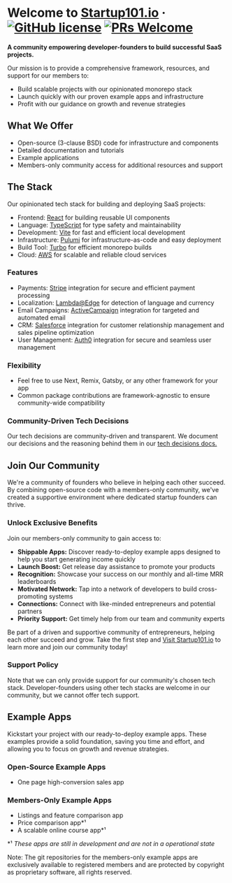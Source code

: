 
# Welcome to [Startup101.io](https://startup101.io/) &middot; [![GitHub license](https://img.shields.io/badge/License-BSD--3--Clause-blue)](https://github.com/LpmRaven/startup101.io/blob/main/LICENSE) [![PRs Welcome](https://img.shields.io/badge/PRs-welcome-brightgreen.svg)](https://docs.github.com/en/pull-requests/collaborating-with-pull-requests/proposing-changes-to-your-work-with-pull-requests/creating-a-pull-request)

**A community empowering developer-founders to build successful SaaS projects.**

Our mission is to provide a comprehensive framework, resources, and support for our members to:
- Build scalable projects with our opinionated monorepo stack
- Launch quickly with our proven example apps and infrastructure
- Profit with our guidance on growth and revenue strategies

## What We Offer
- Open-source (3-clause BSD) code for infrastructure and components
- Detailed documentation and tutorials
- Example applications
- Members-only community access for additional resources and support

## The Stack
Our opinionated tech stack for building and deploying SaaS projects:
- Frontend: [React](https://react.dev/) for building reusable UI components
- Language: [TypeScript](https://www.typescriptlang.org/) for type safety and maintainability
- Development: [Vite](https://vitejs.dev/) for fast and efficient local development
- Infrastructure: [Pulumi](https://www.pulumi.com/) for infrastructure-as-code and easy deployment
- Build Tool: [Turbo](https://turbo.build/) for efficient monorepo builds
- Cloud: [AWS](https://aws.amazon.com/) for scalable and reliable cloud services

### Features
- Payments: [Stripe](https://stripe.com) integration for secure and efficient payment processing
- Localization: [Lambda@Edge](https://aws.amazon.com/lambda/edge/) for detection of language and currency
- Email Campaigns: [ActiveCampaign](https://www.activecampaign.com) integration for targeted and automated email
- CRM: [Salesforce](https://www.salesforce.com) integration for customer relationship management and sales pipeline optimization
- User Management: [Auth0](https://auth0.com/) integration for secure and seamless user management

### Flexibility
- Feel free to use Next, Remix, Gatsby, or any other framework for your app
- Common package contributions are framework-agnostic to ensure community-wide compatibility

### Community-Driven Tech Decisions
Our tech decisions are community-driven and transparent. We document our decisions and the reasoning behind them in our [tech decisions docs.](https://startup101.io/docs/)

## Join Our Community
We're a community of founders who believe in helping each other succeed. By combining open-source code with a members-only community, we've created a supportive environment where dedicated startup founders can thrive.

### Unlock Exclusive Benefits
Join our members-only community to gain access to:

- **Shippable Apps:** Discover ready-to-deploy example apps designed to help you start generating income quickly
- **Launch Boost:** Get release day assistance to promote your products
- **Recognition:** Showcase your success on our monthly and all-time MRR leaderboards
- **Motivated Network:** Tap into a network of developers to build cross-promoting systems
- **Connections:** Connect with like-minded entrepreneurs and potential partners
- **Priority Support:** Get timely help from our team and community experts

Be part of a driven and supportive community of entrepreneurs, helping each other succeed and grow. Take the first step and [Visit Startup101.io](https://startup101.io/) to learn more and join our community today!

### Support Policy
Note that we can only provide support for our community's chosen tech stack. Developer-founders using other tech stacks are welcome in our community, but we cannot offer tech support.

## Example Apps
Kickstart your project with our ready-to-deploy example apps. These examples provide a solid foundation, saving you time and effort, and allowing you to focus on growth and revenue strategies.

### Open-Source Example Apps
- One page high-conversion sales app

### Members-Only Example Apps
- Listings and feature comparison app
- Price comparison app*¹
- A scalable online course app*¹

\*¹ *These apps are still in development and are not in a operational state*

Note: The git repositories for the members-only example apps are exclusively available to registered members and are protected by copyright as proprietary software, all rights reserved.

